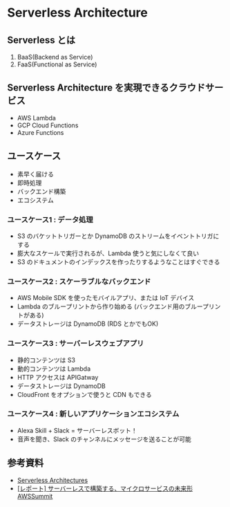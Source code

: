 # Serverless Architecture

## Serverless とは

1. BaaS(Backend as Service)
1. FaaS(Functional as Service)

## Serverless Architecture を実現できるクラウドサービス

* AWS Lambda
* GCP Cloud Functions
* Azure Functions

## ユースケース

* 素早く届ける
* 即時処理
* バックエンド構築
* エコシステム

### ユースケース1 : データ処理

* S3 のバケットトリガーとか DynamoDB のストリームをイベントトリガにする
* 膨大なスケールで実行されるが、Lambda 使うと気にしなくて良い
* S3 のドキュメントのインデックスを作ったりするようなことはすぐできる

### ユースケース2 : スケーラブルなバックエンド

* AWS Mobile SDK を使ったモバイルアプリ、または IoT デバイス
* Lambda のブループリントから作り始める (バックエンド用のブループリントがある)
* データストレージは DynamoDB (RDS とかでもOK)

### ユースケース3 : サーバーレスウェブアプリ

* 静的コンテンツは S3
* 動的コンテンツは Lambda
* HTTP アクセスは APIGatway
* データストレージは DynamoDB
* CloudFront をオプションで使うと CDN もできる


### ユースケース4 : 新しいアプリケーションエコシステム

* Alexa Skill + Slack = サーバーレスボット！
* 音声を聞き、Slack のチャンネルにメッセージを送ることが可能

## 参考資料

* [Serverless Architectures](http://martinfowler.com/articles/serverless.html)
* [[レポート] サーバーレスで構築する、マイクロサービスの未来形 AWSSummit]( http://dev.classmethod.jp/cloud/aws/aws-summit-tokyo-2016-devcon-ha1420/)
